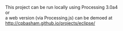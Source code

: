 This project can be run locally using Processing 3.0a4<br>
or<br>
a web version (via Processing.js) can be demoed at<br>
http://cpbasham.github.io/projects/eclipse/
